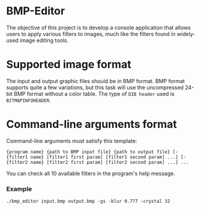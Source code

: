 # BMP-Editor

The objective of this project is to develop a console application that allows 
users to apply various filters to images, much like the filters found in widely-used image editing tools.

# Supported image format

The input and output graphic files should be in BMP format. 
BMP format supports quite a few variations, but this task will use the 
uncompressed 24-bit BMP format without a color table. The type of `DIB header` used is `BITMAPINFOHEADER`.

# Command-line arguments format

Command-line arguments must satisfy this template:

```{program name} {path to BMP input file} {path to output file} [-{filter1 name} [filter1 first param] [filter1 second param] ...] [-{filter2 name} [filter2 first param] [filter2 second param] ...] ...```

You can check all 10 available filters in the program's help message.

### Example

```./bmp_editor input.bmp output.bmp -gs -blur 0.777 -crystal 32```


